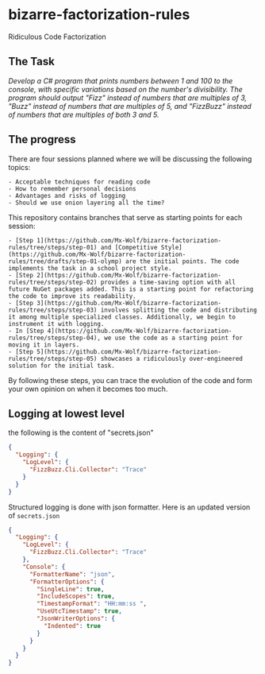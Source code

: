 # bizarre-factorization-rules
Ridiculous Code Factorization

## The Task

_Develop a C# program that prints numbers between 1 and 100 to the console, with specific variations based on the number's divisibility. The program should output "Fizz" instead of numbers that are multiples of 3, "Buzz" instead of numbers that are multiples of 5, and "FizzBuzz" instead of numbers that are multiples of both 3 and 5._

## The progress

There are four sessions planned where we will be discussing the following topics:

	- Acceptable techniques for reading code
	- How to remember personal decisions
	- Advantages and risks of logging
	- Should we use onion layering all the time?

This repository contains branches that serve as starting points for each session:

	- [Step 1](https://github.com/Mx-Wolf/bizarre-factorization-rules/tree/steps/step-01) and [Competitive Style](https://github.com/Mx-Wolf/bizarre-factorization-rules/tree/drafts/step-01-olymp) are the initial points. The code implements the task in a school project style.
	- [Step 2](https://github.com/Mx-Wolf/bizarre-factorization-rules/tree/steps/step-02) provides a time-saving option with all future NuGet packages added. This is a starting point for refactoring the code to improve its readability.
	- [Step 3](https://github.com/Mx-Wolf/bizarre-factorization-rules/tree/steps/step-03) involves splitting the code and distributing it among multiple specialized classes. Additionally, we begin to instrument it with logging.
	- In [Step 4](https://github.com/Mx-Wolf/bizarre-factorization-rules/tree/steps/step-04), we use the code as a starting point for moving it in layers.
	- [Step 5](https://github.com/Mx-Wolf/bizarre-factorization-rules/tree/steps/step-05) showcases a ridiculously over-engineered solution for the initial task.

By following these steps, you can trace the evolution of the code and form your own opinion on when it becomes too much.

## Logging at lowest level

the following is the content of "secrets.json"

```JSON
{
  "Logging": {
    "LogLevel": {
      "FizzBuzz.Cli.Collector": "Trace"
    }
  }
}
```

Structured logging is done with json formatter. Here is an updated version of `secrets.json`

```json
{
  "Logging": {
    "LogLevel": {
      "FizzBuzz.Cli.Collector": "Trace"
    },
    "Console": {
      "FormatterName": "json",
      "FormatterOptions": {
        "SingleLine": true,
        "IncludeScopes": true,
        "TimestampFormat": "HH:mm:ss ",
        "UseUtcTimestamp": true,
        "JsonWriterOptions": {
          "Indented": true
        }
      }
    }
  }
}
```